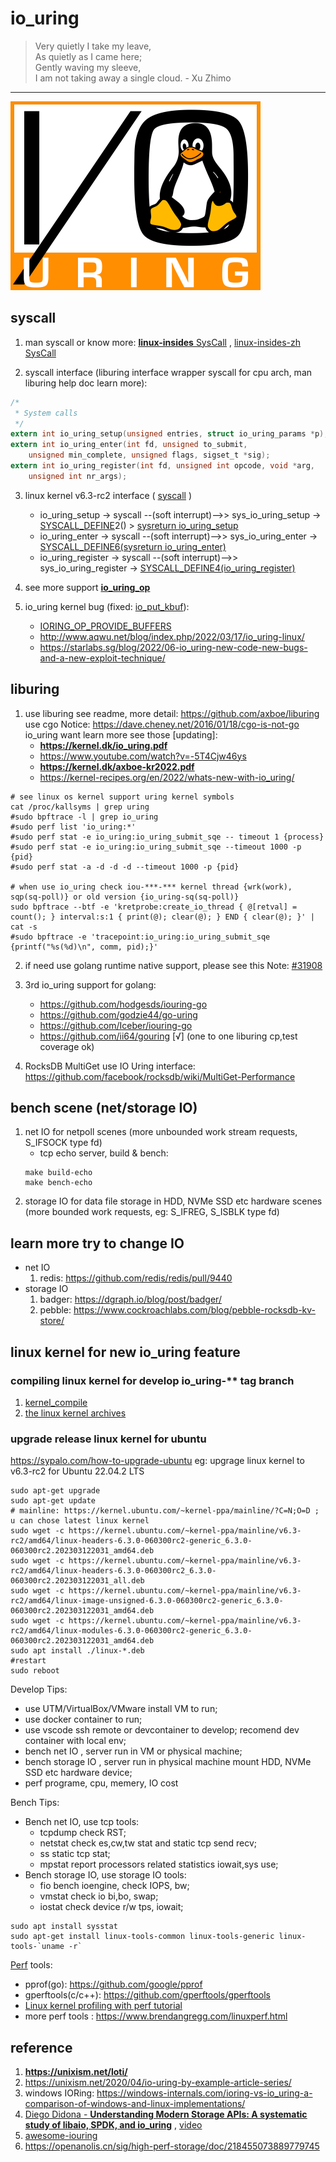 # io_uring
> Very quietly I take my leave,<br>
> As quietly as I came here;<br>
> Gently waving my sleeve,<br>
> I am not taking away a single cloud. - Xu Zhimo
---

![io_uring](./docs/io_uring_logo.png)
## syscall
1. man syscall or know more: [**<u>linux-insides</u>** SysCall](https://github.com/0xAX/linux-insides/tree/master/SysCall) , [linux-insides-zh SysCall](https://github.com/MintCN/linux-insides-zh/tree/master/SysCall)

2. syscall interface (liburing interface wrapper syscall for cpu arch, man liburing help doc learn more):<br>
```c
/*
 * System calls
 */
extern int io_uring_setup(unsigned entries, struct io_uring_params *p);
extern int io_uring_enter(int fd, unsigned to_submit,
	unsigned min_complete, unsigned flags, sigset_t *sig);
extern int io_uring_register(int fd, unsigned int opcode, void *arg,
	unsigned int nr_args);
```
3. linux kernel v6.3-rc2 interface ( [syscall](https://sourcegraph.com/github.com/torvalds/linux@v6.3-rc2/-/blob/tools/io_uring/syscall.c) )
    * io_uring_setup -> syscall  --(soft interrupt)-->> sys_io_uring_setup -> [SYSCALL_DEFINE](https://sourcegraph.com/github.com/torvalds/linux@v6.3-rc2/-/blob/include/linux/syscalls.h?L226)2() > [sysreturn io_uring_setup](https://sourcegraph.com/github.com/torvalds/linux@v6.3-rc2/-/blob/io_uring/io_uring.c?L3828)
    * io_uring_enter -> syscall --(soft interrupt)-->> sys_io_uring_enter ->  [SYSCALL_DEFINE6(sysreturn io_uring_enter)](https://sourcegraph.com/github.com/torvalds/linux@v6.3-rc2/-/blob/io_uring/io_uring.c?L3392)
    * io_uring_register -> syscall --(soft interrupt)-->> sys_io_uring_register -> [SYSCALL_DEFINE4(io_uring_register)](https://sourcegraph.com/github.com/torvalds/linux@v6.3-rc2/-/blob/io_uring/io_uring.c?L4303)

4. see more support [**io_uring_op**](https://sourcegraph.com/github.com/torvalds/linux@v6.3-rc2/-/blob/include/uapi/linux/io_uring.h?L176)

5. io_uring kernel bug (fixed: [io_put_kbuf](https://sourcegraph.com/github.com/torvalds/linux@v6.3-rc2/-/blob/io_uring/kbuf.h?L124)):
    * [IORING_OP_PROVIDE_BUFFERS](https://yhbt.net/lore/all/20200228203053.25023-1-axboe@kernel.dk/T/)
    * http://www.aqwu.net/blog/index.php/2022/03/17/io_uring-linux/
    * https://starlabs.sg/blog/2022/06-io_uring-new-code-new-bugs-and-a-new-exploit-technique/

## liburing
1. use liburing see readme, more detail: https://github.com/axboe/liburing <br> use cgo Notice: https://dave.cheney.net/2016/01/18/cgo-is-not-go <br> io_uring want learn more see those [updating]:
    * **https://kernel.dk/io_uring.pdf**
    * https://www.youtube.com/watch?v=-5T4Cjw46ys
    * **https://kernel.dk/axboe-kr2022.pdf**
    * https://kernel-recipes.org/en/2022/whats-new-with-io_uring/

```shell
# see linux os kernel support uring kernel symbols
cat /proc/kallsyms | grep uring
#sudo bpftrace -l | grep io_uring
#sudo perf list 'io_uring:*'
#sudo perf stat -e io_uring:io_uring_submit_sqe -- timeout 1 {process}
#sudo perf stat -e io_uring:io_uring_submit_sqe --timeout 1000 -p {pid}
#sudo perf stat -a -d -d -d --timeout 1000 -p {pid}

# when use io_uring check iou-***-*** kernel thread {wrk(work), sqp(sq-poll)} or old version {io_uring-sq(sq-poll)}
sudo bpftrace --btf -e 'kretprobe:create_io_thread { @[retval] = count(); } interval:s:1 { print(@); clear(@); } END { clear(@); }' | cat -s
#sudo bpftrace -e 'tracepoint:io_uring:io_uring_submit_sqe {printf("%s(%d)\n", comm, pid);}'
```

2. if need use golang runtime native support, please see this Note: [#31908](https://github.com/golang/go/issues/31908)

3. 3rd io_uring support for golang:
    * https://github.com/hodgesds/iouring-go 
    * https://github.com/godzie44/go-uring 
    * https://github.com/Iceber/iouring-go
    * https://github.com/ii64/gouring [√] (one to one liburing cp,test coverage ok)

4. RocksDB MultiGet use IO Uring interface: https://github.com/facebook/rocksdb/wiki/MultiGet-Performance

## bench scene (net/storage IO)
1. net IO for netpoll scenes (more unbounded work stream requests, S_IFSOCK type fd)
    * tcp echo server, build & bench:
    ```shell
    make build-echo
    make bench-echo
    ```
2. storage IO for data file storage in HDD, NVMe SSD etc hardware scenes (more bounded work requests, eg: S_IFREG, S_ISBLK type fd)

## learn more try to change IO
* net IO
    1. redis: https://github.com/redis/redis/pull/9440
* storage IO
    1. badger: https://dgraph.io/blog/post/badger/
    2. pebble: https://www.cockroachlabs.com/blog/pebble-rocksdb-kv-store/

## linux kernel for new io_uring feature
### compiling linux kernel for develop io_uring-** tag branch
1. [kernel_compile](https://www.cyberciti.biz/tips/compiling-linux-kernel-26.html)
2. [the linux kernel archives](https://www.kernel.org/)
### upgrade release linux kernel for ubuntu 
https://sypalo.com/how-to-upgrade-ubuntu
eg: upgrage linux kernel to v6.3-rc2 for Ubuntu 22.04.2 LTS
```shell
sudo apt-get upgrade
sudo apt-get update
# mainline: https://kernel.ubuntu.com/~kernel-ppa/mainline/?C=N;O=D ; u can chose latest linux kernel
sudo wget -c https://kernel.ubuntu.com/~kernel-ppa/mainline/v6.3-rc2/amd64/linux-headers-6.3.0-060300rc2-generic_6.3.0-060300rc2.202303122031_amd64.deb
sudo wget -c https://kernel.ubuntu.com/~kernel-ppa/mainline/v6.3-rc2/amd64/linux-headers-6.3.0-060300rc2_6.3.0-060300rc2.202303122031_all.deb
sudo wget -c https://kernel.ubuntu.com/~kernel-ppa/mainline/v6.3-rc2/amd64/linux-image-unsigned-6.3.0-060300rc2-generic_6.3.0-060300rc2.202303122031_amd64.deb
sudo wget -c https://kernel.ubuntu.com/~kernel-ppa/mainline/v6.3-rc2/amd64/linux-modules-6.3.0-060300rc2-generic_6.3.0-060300rc2.202303122031_amd64.deb
sudo apt install ./linux-*.deb
#restart
sudo reboot
```
Develop Tips: 
* use UTM/VirtualBox/VMware install VM to run;
* use docker container to run;
* use vscode ssh remote or devcontainer to develop; recomend dev container with local env;
* bench net IO , server run in VM or physical machine;
* bench storage IO , server run in physical machine mount HDD, NVMe SSD etc hardware device;
* perf programe, cpu, memery, IO cost

Bench Tips:
* Bench net IO, use tcp tools: 
    * tcpdump check RST;
    * netstat check es,cw,tw stat and static tcp send recv;
    * ss static tcp stat;
    * mpstat report processors related statistics iowait,sys use;
* Bench storage IO, use storage IO tools: 
    * fio bench ioengine, check IOPS, bw;
    * vmstat check io bi,bo, swap;
    * iostat check device r/w tps, iowait;
```shell
sudo apt install sysstat
sudo apt-get install linux-tools-common linux-tools-generic linux-tools-`uname -r`
```
[Perf](https://en.wikipedia.org/wiki/Perf_(Linux)) tools: 
* pprof(go): https://github.com/google/pprof
* gperftools(c/c++): https://github.com/gperftools/gperftools 
* [Linux kernel profiling with perf tutorial](https://perf.wiki.kernel.org/index.php/Tutorial)
* more perf tools : https://www.brendangregg.com/linuxperf.html

## reference
1. **https://unixism.net/loti/**
2. https://unixism.net/2020/04/io-uring-by-example-article-series/
3. windows IORing: https://windows-internals.com/ioring-vs-io_uring-a-comparison-of-windows-and-linux-implementations/ 
4. [Diego Didona - **<u>Understanding Modern Storage APIs: A systematic study of libaio, SPDK, and io_uring</u>**](https://atlarge-research.com/pdfs/2022-systor-apis.pdf) , [video](https://www.youtube.com/watch?v=5jKKVdJJqKY)
5. [awesome-iouring](https://github.com/espoal/awesome-iouring)
6. https://openanolis.cn/sig/high-perf-storage/doc/218455073889779745


